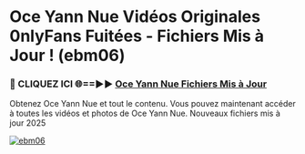 # Oce Yann Nue Vidéos Originales 0nlyFans Fuitées - Fichiers Mis à Jour ! (ebm06)

<h3>🔴 CLIQUEZ ICI 🌐==►► <a href="https://tinyurl.com/2pmr4ezf" rel="nofollow">Oce Yann Nue Fichiers Mis à Jour</a></h3>

Obtenez Oce Yann Nue et tout le contenu. Vous pouvez maintenant accéder à toutes les vidéos et photos de Oce Yann Nue. Nouveaux fichiers mis à jour 2025

[![ebm06](https://i.imgur.com/6SNvagu.gif)](https://tinyurl.com/2pmr4ezf)
